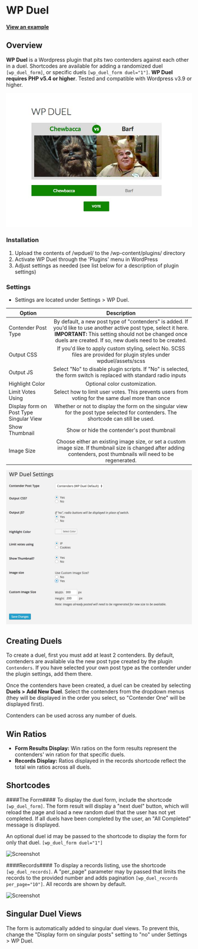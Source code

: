 # WP Duel

#### [View an example](http://wpduel.com/)

## Overview

**WP Duel** is a Wordpress plugin that pits two contenders against each other in a duel. Shortcodes are available for adding a randomized duel ```[wp_duel_form]```, or specific duels ```[wp_duel_form duel="1"]```. **WP Duel requires PHP v5.4 or higher**. Tested and compatible with Wordpress v3.9 or higher.

![Screenshot](https://raw.githubusercontent.com/kylephillips/wp-duel/master/screenshots/wpduel-duel.jpg)


### Installation 
1. Upload the contents of /wpduel/ to the /wp-content/plugins/ directory
1. Activate WP Duel through the 'Plugins' menu in WordPress
1. Adjust settings as needed (see list below for a description of plugin settings)




### Settings

* Settings are located under Settings > WP Duel. 

| Option       | Description   
| ------------- |:-------------:
| Contender Post Type      | By default, a new post type of "contenders" is added. If you'd like to use another active post type, select it here. **IMPORTANT:** This setting should not be changed once duels are created. If so, new duels need to be created. 
| Output CSS      | If you'd like to apply custom styling, select No. SCSS files are provided for plugin styles under wpduel/assets/scss
| Output JS | Select "No" to disable plugin scripts. If "No" is selected, the form switch is replaced with standard radio inputs
| Highlight Color  |  Optional color customization.
| Limit Votes Using  |  Select how to limit user votes. This prevents users from voting for the same duel more than once
| Display form on Post Type Singular View | Whether or not to display the form on the singular view for the post type selected for contenders. The shortcode can still be used.
| Show Thumbnail  |  Show or hide the contender's post thumbnail
| Image Size | Choose either an existing image size, or set a custom image size. If thumbnail size is changed after adding contenders, post thumbnails will need to be regenerated.

![Screenshot](https://raw.githubusercontent.com/kylephillips/wp-duel/master/screenshots/wpduel-settings.jpg)


## Creating Duels
To create a duel, first you must add at least 2 contenders. By default, contenders are available via the new post type created by the plugin ```Contenders```. If you have selected your own post type as the contender under the plugin settings, add them there.

Once the contenders have been created, a duel can be created by selecting **Duels > Add New Duel**. Select the contenders from the dropdown menus (they will be displayed in the order you select, so "Contender One" will be displayed first).

Contenders can be used across any number of duels. 

## Win Ratios
* **Form Results Display:** Win ratios on the form results represent the contenders' win ration for that specific duels. 
* **Records Display:** Ratios displayed in the records shortcode reflect the total win ratios across all duels.

## Shortcodes

####The Form####
To display the duel form, include the shortcode ```[wp_duel_form]```. The form result will display a "next duel" button, which will reload the page and load a new random duel that the user has not yet completed. If all duels have been completed by the user, an "All Completed" message is displayed.

An optional duel id may be passed to the shortcode to display the form for only that duel. 
```[wp_duel_form duel="1"]```

![Screenshot](https://raw.githubusercontent.com/kylephillips/wp-duel/master/screenshots/form-examples.jpg)

####Records####
To display a records listing, use the shortcode ```[wp_duel_records]```. A "per_page" parameter may by passed that limits the records to the provided number and adds pagination ```[wp_duel_records per_page="10"]```. All records are shown by default.

![Screenshot](https://raw.githubusercontent.com/kylephillips/wp-duel/master/screenshots/records.jpg)

## Singular Duel Views
The form is automatically added to singular duel views. To prevent this, change the "Display form on singular posts" setting to "no" under Settings > WP Duel.


